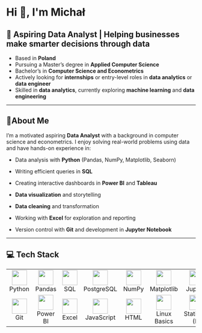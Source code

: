 # Hi 👋, I'm Michał

## 🎯 **Aspiring Data Analyst** | Helping businesses make smarter decisions through data


- Based in **Poland**  
- Pursuing a Master’s degree in **Applied Computer Science**  
- Bachelor’s in **Computer Science and Econometrics**  
- Actively looking for **internships** or entry-level roles in **data analytics** or **data engineer**
- Skilled in **data analytics**, currently exploring **machine learning** and **data engineering**



---

## 📌About Me
I’m a motivated aspiring **Data Analyst** with a background in computer science and econometrics.
I enjoy solving real-world problems using data and have hands-on experience in:

- Data analysis with **Python** (Pandas, NumPy, Matplotlib, Seaborn)

- Writing efficient queries in **SQL**

- Creating interactive dashboards in **Power BI** and **Tableau**

- **Data visualization** and storytelling

- **Data cleaning** and transformation

- Working with **Excel** for exploration and reporting

- Version control with **Git** and development in **Jupyter Notebook**

---
<h2>💻 Tech Stack</h2>

<table>
  <tr>
    <td align="center"><img src="https://cdn.jsdelivr.net/gh/devicons/devicon/icons/python/python-original.svg" width="40"/><br>Python</td>
    <td align="center"><img src="https://cdn.jsdelivr.net/gh/devicons/devicon/icons/pandas/pandas-original.svg" width="40"/><br>Pandas</td>
    <td align="center"><img src="https://cdn.jsdelivr.net/gh/devicons/devicon/icons/mysql/mysql-original.svg" width="40"/><br>SQL</td>
    <td align="center"><img src="https://cdn.jsdelivr.net/gh/devicons/devicon/icons/postgresql/postgresql-original.svg" width="40"/><br>PostgreSQL</td>
    <td align="center"><img src="https://cdn.jsdelivr.net/gh/devicons/devicon/icons/numpy/numpy-original.svg" width="40"/><br>NumPy</td>
    <td align="center"><img src="https://cdn.jsdelivr.net/gh/devicons/devicon/icons/matplotlib/matplotlib-original.svg" width="40"/><br>Matplotlib</td>
    <td align="center"><img src="https://cdn.jsdelivr.net/gh/devicons/devicon/icons/jupyter/jupyter-original.svg" width="40"/><br>Jupyter</td>
  </tr>
  <tr>
    <td align="center"><img src="https://cdn.jsdelivr.net/gh/devicons/devicon/icons/git/git-original.svg" width="40"/><br>Git</td>
    <td align="center"><img src="https://img.icons8.com/color/48/power-bi.png" width="40"/><br>Power BI</td>
    <td align="center"><img src="https://img.icons8.com/color/48/microsoft-excel-2019--v1.png" width="40"/><br>Excel</td>
    <td align="center"><img src="https://cdn.jsdelivr.net/gh/devicons/devicon/icons/javascript/javascript-original.svg" width="40"/><br>JavaScript</td>
    <td align="center"><img src="https://cdn.jsdelivr.net/gh/devicons/devicon/icons/html5/html5-original.svg" width="40"/><br>HTML</td>
    <td align="center"><img src="https://cdn.jsdelivr.net/gh/devicons/devicon/icons/linux/linux-original.svg" width="40"/><br>Linux Basics</td>
    <td align="center"><img src="https://cdn.jsdelivr.net/gh/devicons/devicon/icons/r/r-original.svg" width="40"/><br>Statistics (R)</td>
  </tr>
</table>
